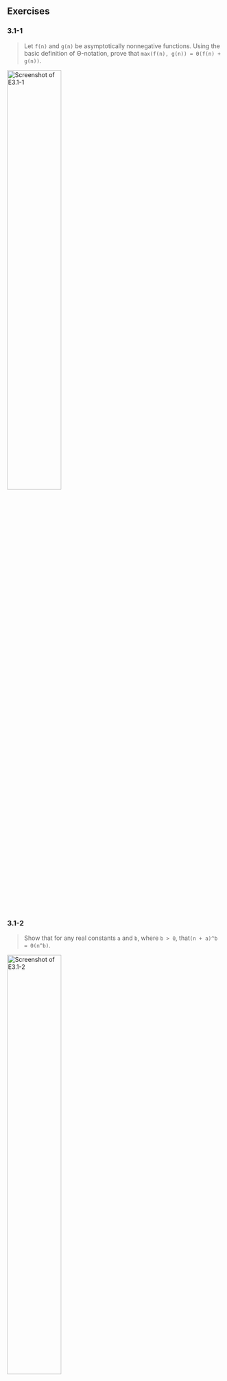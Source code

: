 ## Exercises

### 3.1-1

> Let `f(n)` and `g(n)` be asymptotically nonnegative functions. Using the basic definition of Θ-notation, prove that `max(f(n), g(n)) = Θ(f(n) + g(n))`.

<img src="https://imgur.com/t8bN5Ty.png" alt="Screenshot of E3.1-1" width="50%" />

### 3.1-2

> Show that for any real constants `a` and `b`, where `b > 0`, that`(n + a)^b = Θ(n^b)`.

<img src="https://imgur.com/BqTFXe3.png" alt="Screenshot of E3.1-2" width="50%" />

### 3.1-3

> Explain why the statement, “The running time of algorithm A is at least `O(n^2)`” is meaningless.

Because this statement does not tell:

-   upper bound.
-   `O(n^2)` meanings any function smaller than `n^2`, so no lower bound either.

So it just says nothing about running time of algorithm A.

### 3.1-4

> Is `2^(n+1) = O(2^n)`? Is `2^(2n) = O(2^n)`?

It's easy to use the defination of big O notation to prove that:

`2^(n+1) = O(2^n)`

`2^(2n) != O(2^n)`

### 3.1-5

> Prove Theorem 3.1.

<img src="https://imgur.com/JhqACFP.png" alt="Screenshot of E3.1-5" width="50%" />

### 3.1-6

> Prove that the running time of an algorithm is `Θ(g(n))` if and only if its worst case running time is `O(g(n))` and its best case running time is `Ω(g(n))`.

Using the defination of these three asymptotic notations can easily prove. I'll just omit it. For complete prove, see https://walkccc.me/CLRS/Chap03/3.1/.

### 3.1-7

> Prove that `o(g(n)) ∩ ω(g(n))` is the empty set.

Same as 3.1-6. See https://walkccc.me/CLRS/Chap03/3.1/.

### 3.1-8

> We can extend our notation to the case of two parameters `n` and `m` that can go to infinity independently at different rates. For a given function `g(n, m)`, we denote by `O(g(n, m))` the set of functions
>
> <img src="https://imgur.com/Go8lpYY.png" alt="Screenshot of E3.1-8#1" width="50%" />
>
> Give corresponding definitions for `Ω(g(n, m))` and `Θ(g(n, m))`.

<img src="https://imgur.com/vXCNnaq.png" alt="Screenshot of E3.1-8#2" width="50%" />
